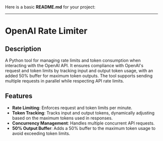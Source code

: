 Here is a basic **README.md** for your project:

---

# OpenAI Rate Limiter

## Description

A Python tool for managing rate limits and token consumption when interacting with the OpenAI API. It ensures compliance with OpenAI's request and token limits by tracking input and output token usage, with an added 50% buffer for maximum token outputs. The tool supports sending multiple requests in parallel while respecting API rate limits.

## Features

- **Rate Limiting**: Enforces request and token limits per minute.
- **Token Tracking**: Tracks input and output tokens, dynamically adjusting based on the maximum tokens used in responses.
- **Concurrency Management**: Handles multiple concurrent API requests.
- **50% Output Buffer**: Adds a 50% buffer to the maximum token usage to avoid exceeding token limits.